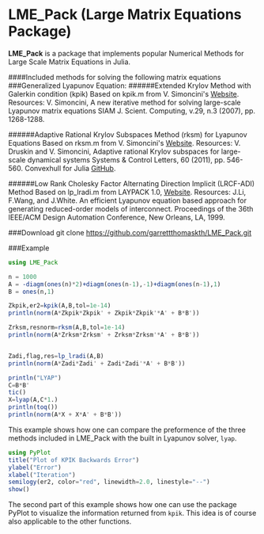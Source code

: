# LME_Pack (Large Matrix Equations Package)
**LME_Pack** is a package that implements popular Numerical Methods for Large Scale Matrix Equations in Julia.

####Included methods for solving the following matrix equations
###Generalized Lyapunov Equation:
######Extended Krylov Method with Galerkin condition (kpik)
Based on kpik.m from V. Simoncini's [Website](http://www.dm.unibo.it/~simoncin/software.html). 
Resources:
V. Simoncini, 
A new iterative method for solving large-scale Lyapunov matrix equations 
SIAM J. Scient. Computing, v.29, n.3 (2007), pp. 1268-1288. 

######Adaptive Rational Krylov Subspaces Method (rksm) for Lyapunov Equations
Based on rksm.m from V. Simoncini's [Website](http://www.dm.unibo.it/~simoncin/software.html).
Resources:
V. Druskin and V. Simoncini, 
Adaptive rational Krylov subspaces for large-scale dynamical systems 
Systems & Control Letters, 60 (2011), pp. 546-560. 
Convexhull for Julia [GitHub](https://github.com/intdxdt/convexhull.jl).

######Low Rank Cholesky Factor Alternating Direction Implicit (LRCF-ADI) Method
Based on lp_lradi.m from LAYPACK 1.0, [Website](https://www.tu-chemnitz.de/sfb393/lyapack/).
Resources:
J.Li, F.Wang, and J.White.
An efficient Lyapunov equation based approach for generating
reduced-order models of interconnect.
Proceedings of the 36th IEEE/ACM Design Automation Conference,
New Orleans, LA, 1999.

###Download
git clone https://github.com/garrettthomaskth/LME_Pack.git

###Example
```julia
using LME_Pack

n = 1000
A = -diagm(ones(n)*2)+diagm(ones(n-1),-1)+diagm(ones(n-1),1)
B = ones(n,1)

Zkpik,er2=kpik(A,B,tol=1e-14)
println(norm(A*Zkpik*Zkpik' + Zkpik*Zkpik'*A' + B*B'))

Zrksm,resnorm=rksm(A,B,tol=1e-14)
println(norm(A*Zrksm*Zrksm' + Zrksm*Zrksm'*A' + B*B'))


Zadi,flag,res=lp_lradi(A,B)
println(norm(A*Zadi*Zadi' + Zadi*Zadi'*A' + B*B'))

println("LYAP")
C=B*B'
tic()
X=lyap(A,C*1.)
println(toq())
println(norm(A*X + X*A' + B*B'))
```
This example shows how one can compare the preformence of the three methods included in LME_Pack with the built in Lyapunov solver, ```lyap```.

```julia
using PyPlot
title("Plot of KPIK Backwards Error")
ylabel("Error")
xlabel("Iteration")
semilogy(er2, color="red", linewidth=2.0, linestyle="--")
show()
```

The second part of this example shows how one can use the package PyPlot to visualize the information returned from ```kpik```. This idea is of course also applicable to the other functions. 
